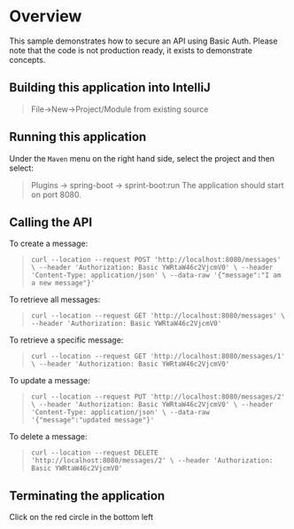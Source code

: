 # Overview
This sample demonstrates how to secure an API using Basic Auth.
Please note that the code is not production ready, it exists to demonstrate concepts.

## Building this application into IntelliJ
> File->New->Project/Module from existing source

## Running this application
Under the `Maven` menu on the right hand side, select the project and then select:
> Plugins -> spring-boot -> sprint-boot:run
The application should start on port 8080.

## Calling the API

To create a message:
> `curl --location --request POST 'http://localhost:8080/messages' \
--header 'Authorization: Basic YWRtaW46c2VjcmV0' \
--header 'Content-Type: application/json' \
--data-raw '{"message":"I am a new message"}'`

To retrieve all messages:
>`curl --location --request GET 'http://localhost:8080/messages' \
--header 'Authorization: Basic YWRtaW46c2VjcmV0'`

To retrieve a specific message:
>`curl --location --request GET 'http://localhost:8080/messages/1' \
--header 'Authorization: Basic YWRtaW46c2VjcmV0'`

To update a message:
>`curl --location --request PUT 'http://localhost:8080/messages/2' \
--header 'Authorization: Basic YWRtaW46c2VjcmV0' \
--header 'Content-Type: application/json' \
--data-raw '{"message":"updated message"}'`

To delete a message:
>`curl --location --request DELETE 'http://localhost:8080/messages/2' \
--header 'Authorization: Basic YWRtaW46c2VjcmV0'`



## Terminating the application
Click on the red circle in the bottom left